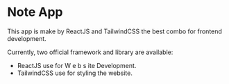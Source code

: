 # Note App

This app is make by ReactJS and TailwindCSS the best combo for frontend development.

Currently, two official framework and  library are available:

- ReactJS use for W e b s ite Development.
- TailwindCSS use for styling the website.
